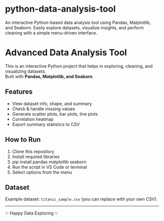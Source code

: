 # python-data-analysis-tool
An interactive Python-based data analysis tool using Pandas, Matplotlib, and Seaborn.   Easily explore datasets, visualize insights, and perform cleaning with a simple menu-driven interface.
# Advanced Data Analysis Tool  

This is an interactive Python project that helps in exploring, cleaning, and visualizing datasets.  
Built with **Pandas, Matplotlib, and Seaborn**.  

## Features
- View dataset info, shape, and summary  
- Check & handle missing values  
- Generate scatter plots, bar plots, line plots  
- Correlation heatmap  
- Export summary statistics to CSV  

## How to Run
1. Clone this repository  
2. Install required libraries
3. pip install pandas matplotlib seaborn
4. Run the script in VS Code or terminal  
5. Select options from the menu  

## Dataset
Example dataset: `titanic_sample.csv` (you can replace with your own CSV).  

---
✨ Happy Data Exploring ✨
